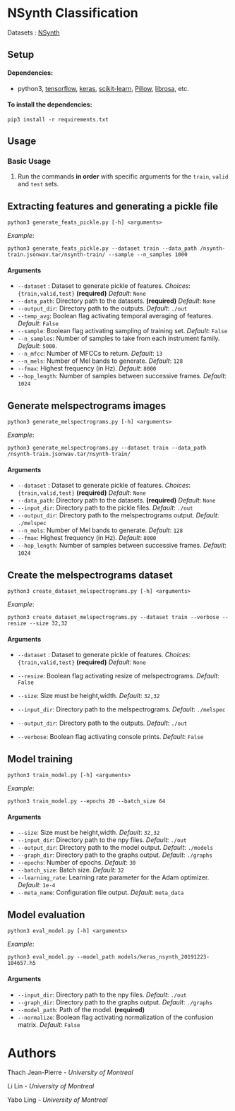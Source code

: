 # NSynth Classification


Datasets : [NSynth](https://magenta.tensorflow.org/datasets/nsynth#files)

## Setup
#### Dependencies:
* python3, [tensorflow](https://github.com/tensorflow/tensorflow), [keras](https://github.com/keras-team/keras), [scikit-learn](https://github.com/scikit-learn/scikit-learn), [Pillow](https://github.com/python-pillow/Pillow), [librosa](https://github.com/librosa/librosa), etc.

#### To install the dependencies:
```
pip3 install -r requirements.txt
```

## Usage
### Basic Usage

1. Run the commands **in order** with specific arguments for the `train`, `valid` and `test` sets.

## Extracting features and generating a pickle file 
```
python3 generate_feats_pickle.py [-h] <arguments> 
```
*Example*:
```
python3 generate_feats_pickle.py --dataset train --data_path /nsynth-train.jsonwav.tar/nsynth-train/ --sample --n_samples 1000
```

#### Arguments
* `--dataset` : Dataset to generate pickle of features. *Choices*: `{train,valid,test}` **(required)** *Default*: `None`
* `--data_path`: Directory path to the datasets. **(required)** *Default*: `None`
* `--output_dir`: Directory path to the outputs. *Default*: `./out`
* `--temp_avg`: Boolean flag activating temporal averaging of features. *Default*: `False`
* `--sample`: Boolean flag activating sampling of training set.  *Default*: `False`
* `--n_samples`: Number of samples to take from each instrument family.  *Default*: `5000`.
* `--n_mfcc`: Number of MFCCs to return.  *Default*: `13`
* `--n_mels`: Number of Mel bands to generate.  *Default*: `128`
* `--fmax`: Highest frequency (in Hz).  *Default*: `8000`
* `--hop_length`: Number of samples between successive frames.  *Default*: `1024`

## Generate melspectrograms images
```
python3 generate_melspectrograms.py [-h] <arguments> 
```
*Example*:
```
python3 generate_melspectrograms.py --dataset train --data_path /nsynth-train.jsonwav.tar/nsynth-train/
```

#### Arguments
* `--dataset` : Dataset to generate pickle of features. *Choices*: `{train,valid,test}` **(required)** *Default*: `None`
* `--data_path`: Directory path to the datasets. **(required)** *Default*: `None`
* `--input_dir`: Directory path to the pickle files. *Default*: `./out`
* `--output_dir`: Directory path to the melspectrograms output. *Default*: `./melspec`
* `--n_mels`: Number of Mel bands to generate.  *Default*: `128`
* `--fmax`: Highest frequency (in Hz).  *Default*: `8000`
* `--hop_length`: Number of samples between successive frames.  *Default*: `1024`

## Create the melspectrograms dataset
```
python3 create_dataset_melspectrograms.py [-h] <arguments> 
```
*Example*:
```
python3 create_dataset_melspectrograms.py --dataset train --verbose --resize --size 32,32
```

#### Arguments
* `--dataset` : Dataset to generate pickle of features. *Choices*: `{train,valid,test}` **(required)** *Default*: `None`
* `--resize`: Boolean flag activating resize of melspectrograms. *Default*: `False`
* `--size`: Size must be height,width.  *Default*: `32,32`
* `--input_dir`: Directory path to the melspectrograms. *Default*: `./melspec`
* `--output_dir`: Directory path to the outputs. *Default*: `./out`

* `--verbose`: Boolean flag activating console prints.  *Default*: `False`


## Model training
```
python3 train_model.py [-h] <arguments> 
```
*Example*:
```
python3 train_model.py --epochs 20 --batch_size 64
```

#### Arguments
* `--size`: Size must be height,width.  *Default*: `32,32`
* `--input_dir`: Directory path to the npy files. *Default*: `./out`
* `--output_dir`: Directory path to the model output. *Default*: `./models`
* `--graph_dir`: Directory path to the graphs output. *Default*: `./graphs`
* `--epochs`: Number of epochs.  *Default*: `30`
* `--batch_size`: Batch size.  *Default*: `32`
* `--learning_rate`:  Learning rate parameter for the Adam optimizer. *Default*: `1e-4`
* `--meta_name`: Configuration file output.  *Default*: `meta_data`


## Model evaluation
```
python3 eval_model.py [-h] <arguments> 
```
*Example*:
```
python3 eval_model.py --model_path models/keras_nsynth_20191223-104657.h5
```

#### Arguments
* `--input_dir`: Directory path to the npy files. *Default*: `./out`
* `--graph_dir`: Directory path to the graphs output. *Default*: `./graphs`
* `--model_path`:  Path of the model. **(required)**
* `--normalize`: Boolean flag activating normalization of the confusion matrix.  *Default*: `False`


# Authors 
Thach Jean-Pierre *- University of Montreal*

Li Lin *- University of Montreal*

Yabo Ling *- University of Montreal*

